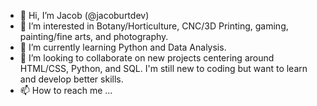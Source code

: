 - 👋 Hi, I’m Jacob (@jacoburtdev)
- 👀 I’m interested in Botany/Horticulture, CNC/3D Printing, gaming, painting/fine arts, and photography.
- 🌱 I’m currently learning Python and Data Analysis. 
- 💞️ I’m looking to collaborate on new projects centering around HTML/CSS, Python, and SQL. I'm still new to coding but want to learn and develop better skills. 
- 📫 How to reach me ...

<!---
jacoburtdev/jacoburtdev is a ✨ special ✨ repository because its `README.md` (this file) appears on your GitHub profile.
You can click the Preview link to take a look at your changes.
--->
